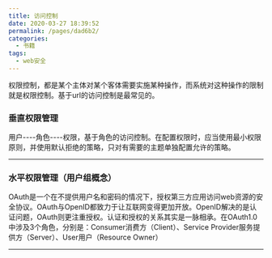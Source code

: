 ```yaml
---
title: 访问控制
date: 2020-03-27 18:39:52
permalink: /pages/dad6b2/
categories:
  - 书籍
tags:
  - web安全
---
```

权限控制，都是某个主体对某个客体需要实施某种操作，而系统对这种操作的限制就是权限控制。基于url的访问控制是最常见的。  

### 垂直权限管理

用户----角色----权限，基于角色的访问控制。在配置权限时，应当使用最小权限原则，并使用默认拒绝的策略，只对有需要的主题单独配置允许的策略。

---

### 水平权限管理（用户组概念）

OAuth是一个在不提供用户名和密码的情况下，授权第三方应用访问web资源的安全协议。OAuth与OpenID都致力于让互联网变得更加开放。OpenID解决的是认证问题，OAuth则更注重授权。认证和授权的关系其实是一脉相承。在OAuth1.0中涉及3个角色，分别是：Consumer消费方（Client）、Service Provider服务提供方（Server）、User用户（Resource Owner）

---